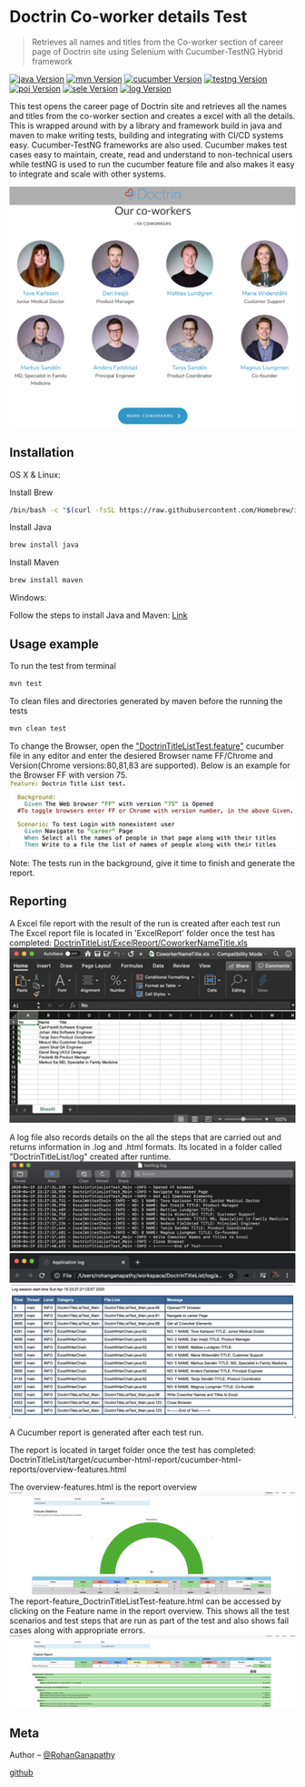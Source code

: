 # Doctrin Co-worker details Test
> Retrieves all names and titles from the Co-worker section of career page of Doctrin site using Selenium with Cucumber-TestNG Hybrid framework

[![java Version][java-image]][java-url]
[![mvn Version][mvn-image]][mvn-url]
[![cucumber Version][cucumber-image]][cucumber-url]
[![testng Version][testng-image]][testng-url]
[![poi Version][poi-image]][poi-url]
[![sele Version][sele-image]][sele-url]
[![log Version][log-image]][log-url]

This test opens the career page of Doctrin site and retrieves all the names and titles from the co-worker section and creates a excel with all the details. This is wrapped around with by a library and framework build in java and maven to make writing tests, building and integrating with CI/CD systems easy. Cucumber-TestNG frameworks are also used. Cucumber makes test cases easy to maintain, create, read and understand to non-technical users while testNG is used to run the cucumber feature file and also makes it easy to integrate and scale with other systems.

![](https://github.com/Rohan-Ganapathy/doctrinimages/blob/master/DoctrinTitleList/doctrincoworkerspagecloseup.png)

## Installation

OS X & Linux:

Install Brew

```sh
/bin/bash -c "$(curl -fsSL https://raw.githubusercontent.com/Homebrew/install/master/install.sh)"
```
Install Java

```sh
brew install java
```
Install Maven

```sh
brew install maven
```
Windows:

Follow the steps to install Java and Maven: [Link](https://howtodoinjava.com/maven/how-to-install-maven-on-windows/)

## Usage example

To run the test from terminal
```sh
mvn test
```
To clean files and directories generated by maven before the running the tests
```sh
mvn clean test
```

To change the Browser, open the ["DoctrinTitleListTest.feature"](/src/test/resources/DoctrinTitleListTest.feature) cucumber file in any editor and enter the desiered Browser name FF/Chrome and Version(Chrome versions:80,81,83 are supported).
Below is an example for the Browser FF with version 75.
![](https://github.com/Rohan-Ganapathy/doctrinimages/blob/master/DoctrinTitleList/Cucumberfeature.png)

Note: The tests run in the background, give it time to finish and generate the report.

## Reporting

A Excel file report with the result of the run is created after each test run 
The Excel report file is located in 'ExcelReport' folder once the test has completed: [DoctrinTitleList/ExcelReport/CoworkerNameTitle.xls](/ExcelReport/)
![](https://github.com/Rohan-Ganapathy/doctrinimages/blob/master/DoctrinTitleList/ExcelReport.png)

A log file also records details on the all the steps that are carried out and returns information in .log and .html formats. Its located in a folder called "DoctrinTitleList/log" created after runtime.
![](https://github.com/Rohan-Ganapathy/doctrinimages/blob/master/DoctrinTitleList/log4jlog.png)
![](https://github.com/Rohan-Ganapathy/doctrinimages/blob/master/DoctrinTitleList/log4jhtml.png)

A Cucumber report is generated after each test run.

The report is located in target folder once the test has completed: DoctrinTitleList/target/cucumber-html-report/cucumber-html-reports/overview-features.html

The overview-features.html is the report overview
![](https://github.com/Rohan-Ganapathy/doctrinimages/blob/master/DoctrinTitleList/reportoverview.png)
The report-feature_DoctrinTitleListTest-feature.html can be accessed by clicking on the Feature name in the report overview. This shows all the test scenarios and test steps that are run as part of the test and also shows fail cases along with appropriate errors.
![](https://github.com/Rohan-Ganapathy/doctrinimages/blob/master/DoctrinTitleList/reportoverviewfeature.png)

## Meta

Author – [@RohanGanapathy](rohanganapathy@gmail.com)

[github](https://github.com/Rohan-Ganapathy)

<!-- Markdown link & img dfn's -->
[java-image]: https://img.shields.io/badge/java-1.7-orange
[java-url]: https://www.oracle.com/java/technologies/javase-jdk13-downloads.html
[mvn-image]: https://img.shields.io/badge/mvn-3.6.3-yellow
[mvn-url]: https://github.com/apache/maven
[cucumber-image]: https://img.shields.io/badge/cucumber-green
[cucumber-url]: https://github.com/cucumber/cucumber-jvm
[testng-image]: https://img.shields.io/badge/testng-darkgreen
[testng-url]: https://github.com/cucumber/cucumber-jvm/tree/master/testng
[poi-image]: https://img.shields.io/badge/apachepoi-blue
[poi-url]: https://github.com/apache/poi
[sele-image]: https://img.shields.io/badge/selenium-3.141.59-brightgreen
[sele-url]: https://github.com/apache/poi
[log-image]: https://img.shields.io/badge/log4j-darkorange
[log-url]: https://github.com/apache/log4j
